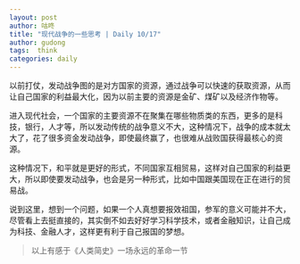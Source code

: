 ```yaml
---
layout: post
author: 咕咚
title: "现代战争的一些思考 | Daily 10/17"
author: gudong
tags:  think
categories: daily
---
```



以前打仗，发动战争图的是对方国家的资源，通过战争可以快速的获取资源，从而让自己国家的利益最大化，因为以前主要的资源是金矿、煤矿以及经济作物等。

进入现代社会，一个国家的主要资源不在聚集在哪些物质类的东西，更多的是科技，银行，人才等，所以发动传统的战争意义不大，这种情况下，战争的成本就太大了，花了很多资金发动战争，即使最终赢了，也很难从战败国获得最核心的资源。

这种情况下，和平就是更好的形式，不同国家互相贸易，这样对自己国家的利益更大，所以即使要发动战争，也会是另一种形式，比如中国跟美国现在正在进行的贸易战。

说到这里，想到一个问题，如果一个人真想要报效祖国，参军的意义可能并不大，尽管看上去挺直接的，其实倒不如去好好学习科学技术，或者金融知识，让自己成为科技、金融人才，这样更有利于自己报国的梦想。

>  以上有感于《人类简史》一场永远的革命一节
